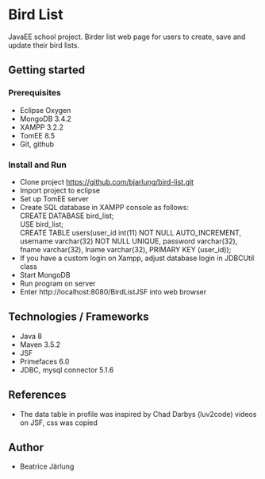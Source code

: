 # Bird List

JavaEE school project. Birder list web page for users to create, save and update their bird lists.

## Getting started

### Prerequisites
* Eclipse Oxygen
* MongoDB 3.4.2
* XAMPP 3.2.2
* TomEE 8.5
* Git, github

### Install and Run

* Clone project https://github.com/bjarlung/bird-list.git
* Import project to eclipse
* Set up TomEE server
* Create SQL database in XAMPP console as follows:  
  CREATE DATABASE bird_list;  
  USE bird_list;  
  CREATE TABLE users(user_id int(11) NOT NULL AUTO_INCREMENT, username varchar(32) NOT NULL UNIQUE, password varchar(32), fname varchar(32), lname varchar(32), PRIMARY KEY (user_id));
 * If you have a custom login on Xampp, adjust database login in JDBCUtil class
* Start MongoDB
* Run program on server
* Enter http://localhost:8080/BirdListJSF into web browser

## Technologies / Frameworks

* Java 8
* Maven 3.5.2
* JSF
* Primefaces 6.0
* JDBC, mysql connector 5.1.6

## References
* The data table in profile was inspired by Chad Darbys (luv2code) videos on JSF, css was copied 

## Author
* Beatrice Järlung



